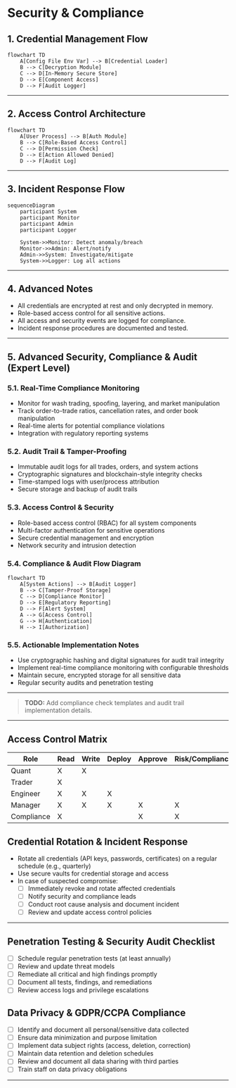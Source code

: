 # Security & Compliance

## 1. Credential Management Flow

```mermaid
flowchart TD
    A[Config File Env Var] --> B[Credential Loader]
    B --> C[Decryption Module]
    C --> D[In-Memory Secure Store]
    D --> E[Component Access]
    D --> F[Audit Logger]
```

---

## 2. Access Control Architecture

```mermaid
flowchart TD
    A[User Process] --> B[Auth Module]
    B --> C[Role-Based Access Control]
    C --> D[Permission Check]
    D --> E[Action Allowed Denied]
    D --> F[Audit Log]
```

---

## 3. Incident Response Flow

```mermaid
sequenceDiagram
    participant System
    participant Monitor
    participant Admin
    participant Logger

    System->>Monitor: Detect anomaly/breach
    Monitor->>Admin: Alert/notify
    Admin->>System: Investigate/mitigate
    System->>Logger: Log all actions
```

---

## 4. Advanced Notes
- All credentials are encrypted at rest and only decrypted in memory.
- Role-based access control for all sensitive actions.
- All access and security events are logged for compliance.
- Incident response procedures are documented and tested.

---

## 5. Advanced Security, Compliance & Audit (Expert Level)

### 5.1. Real-Time Compliance Monitoring
- Monitor for wash trading, spoofing, layering, and market manipulation
- Track order-to-trade ratios, cancellation rates, and order book manipulation
- Real-time alerts for potential compliance violations
- Integration with regulatory reporting systems

### 5.2. Audit Trail & Tamper-Proofing
- Immutable audit logs for all trades, orders, and system actions
- Cryptographic signatures and blockchain-style integrity checks
- Time-stamped logs with user/process attribution
- Secure storage and backup of audit trails

### 5.3. Access Control & Security
- Role-based access control (RBAC) for all system components
- Multi-factor authentication for sensitive operations
- Secure credential management and encryption
- Network security and intrusion detection

### 5.4. Compliance & Audit Flow Diagram

```mermaid
flowchart TD
    A[System Actions] --> B[Audit Logger]
    B --> C[Tamper-Proof Storage]
    C --> D[Compliance Monitor]
    D --> E[Regulatory Reporting]
    D --> F[Alert System]
    A --> G[Access Control]
    G --> H[Authentication]
    H --> I[Authorization]
```

### 5.5. Actionable Implementation Notes
- Use cryptographic hashing and digital signatures for audit trail integrity
- Implement real-time compliance monitoring with configurable thresholds
- Maintain secure, encrypted storage for all sensitive data
- Regular security audits and penetration testing

---

> **TODO:** Add compliance check templates and audit trail implementation details.

---

## Access Control Matrix

| Role         | Read | Write | Deploy | Approve | Risk/Compliance | Notes                |
|--------------|------|-------|--------|---------|-----------------|----------------------|
| Quant        |  X   |   X   |        |         |                 |                      |
| Trader       |  X   |       |        |         |                 |                      |
| Engineer     |  X   |   X   |   X    |         |                 |                      |
| Manager      |  X   |   X   |   X    |   X     |        X        |                      |
| Compliance   |  X   |       |        |   X     |        X        |                      |

## Credential Rotation & Incident Response
- Rotate all credentials (API keys, passwords, certificates) on a regular schedule (e.g., quarterly)
- Use secure vaults for credential storage and access
- In case of suspected compromise:
  - [ ] Immediately revoke and rotate affected credentials
  - [ ] Notify security and compliance leads
  - [ ] Conduct root cause analysis and document incident
  - [ ] Review and update access control policies

---

## Penetration Testing & Security Audit Checklist
- [ ] Schedule regular penetration tests (at least annually)
- [ ] Review and update threat models
- [ ] Remediate all critical and high findings promptly
- [ ] Document all tests, findings, and remediations
- [ ] Review access logs and privilege escalations

## Data Privacy & GDPR/CCPA Compliance
- [ ] Identify and document all personal/sensitive data collected
- [ ] Ensure data minimization and purpose limitation
- [ ] Implement data subject rights (access, deletion, correction)
- [ ] Maintain data retention and deletion schedules
- [ ] Review and document all data sharing with third parties
- [ ] Train staff on data privacy obligations

---
